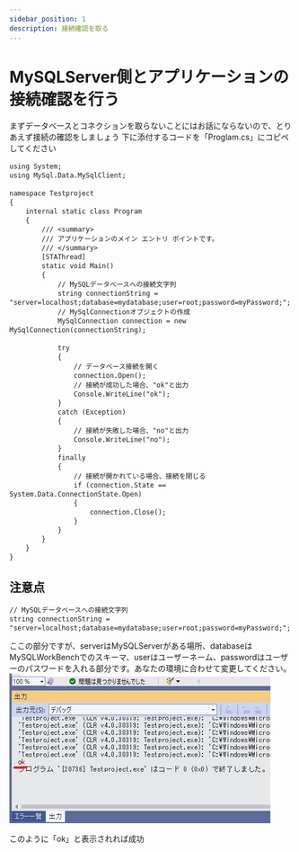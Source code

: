 ```yaml
---
sidebar_position: 1
description: 接続確認を取る
---
```


# MySQLServer側とアプリケーションの接続確認を行う
まずデータベースとコネクションを取らないことにはお話にならないので、とりあえず接続の確認をしましょう
下に添付するコードを「Proglam.cs」にコピペしてください

``` Csharp
using System;
using MySql.Data.MySqlClient;

namespace Testproject
{
    internal static class Program
    {
        /// <summary>
        /// アプリケーションのメイン エントリ ポイントです。
        /// </summary>
        [STAThread]
        static void Main()
        {
            // MySQLデータベースへの接続文字列 
            string connectionString = "server=localhost;database=mydatabase;user=root;password=myPassword;";
            // MySqlConnectionオブジェクトの作成
            MySqlConnection connection = new MySqlConnection(connectionString);

            try
            {
                // データベース接続を開く
                connection.Open();
                // 接続が成功した場合、"ok"と出力
                Console.WriteLine("ok");
            }
            catch (Exception)
            {
                // 接続が失敗した場合、"no"と出力
                Console.WriteLine("no");
            }
            finally
            {
                // 接続が開かれている場合、接続を閉じる
                if (connection.State == System.Data.ConnectionState.Open)
                {
                    connection.Close();
                }
            }
        }
    }
}

```
## 注意点
``` Csharp
// MySQLデータベースへの接続文字列 
string connectionString = "server=localhost;database=mydatabase;user=root;password=myPassword;";
```
ここの部分ですが、serverはMySQLServerがある場所、databaseはMySQLWorkBenchでのスキーマ、userはユーザーネーム、passwordはユーザーのパスワードを入れる部分です。あなたの環境に合わせて変更してください。
![VisualStudio 2022](./images/1.jpg)

このように「ok」と表示されれば成功

